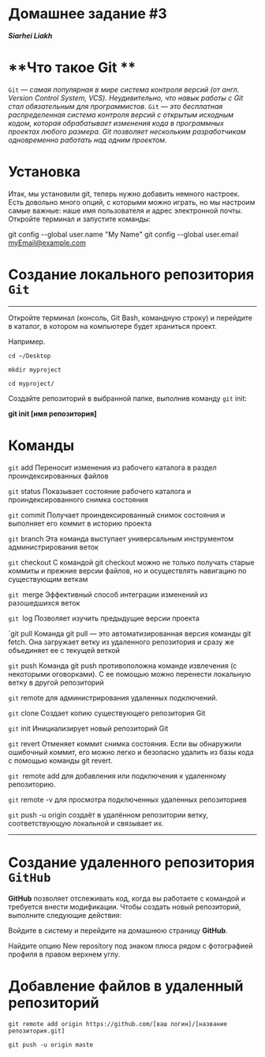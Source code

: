 # Домашнее задание #3
***Siarhei Liakh***
# **Что такое Git **
`Git` — *самая популярная в мире система контроля версий (от англ. Version Control System, VCS). Неудивительно, что навык работы с Git стал обязательным для программистов*.
`Git` — *это бесплатная распределенная система контроля версий с открытым исходным кодом, которая обрабатывает изменения кода в программных проектах любого размера. Git позволяет нескольким разработчикам одновременно работать над одним проектом*.
# Установка
Итак, мы установили git, теперь нужно добавить немного настроек. Есть довольно много опций, с которыми можно играть, но мы настроим самые важные: наше имя пользователя и адрес электронной почты. Откройте терминал и запустите команды:

git config --global user.name "My Name"
git config --global user.email myEmail@example.com
# Создание локального репозитория `Git`
***
Откройте терминал (консоль, Git Bash, командную строку) и перейдите в каталог, в котором на компьютере будет храниться проект.

Например.
  ```  
cd ~/Desktop

mkdir myproject

cd myproject/
```
Создайте репозиторий в выбранной папке, выполнив команду `git` init:

**git init [имя репозитория]**

# Команды
`git` add Переносит изменения из рабочего каталога в раздел проиндексированных файлов

`git` status Показывает состояние рабочего каталога и проиндексированного снимка состояния

`git` commit Получает проиндексированный снимок состояния и выполняет его коммит в историю проектa

`git` branch Эта команда выступает универсальным инструментом администрирования веток

`git` checkout С командой git checkout можно не только получать старые коммиты и прежние версии файлов, но и осуществлять навигацию по существующим веткам

`git `merge  Эффективный способ интеграции изменений из разошедшихся веток

`git `log   Позволяет изучить предыдущие версии проекта

`git pull Команда git pull — это автоматизированная версия команды git fetch. Она загружает ветку из удаленного репозитория и сразу же объединяет ее с текущей веткой

`git` push Команда git push противоположна команде извлечения (с некоторыми оговорками). С ее помощью можно перенести локальную ветку в другой репозиторий

`git` remote  для администрирования удаленных подключений. 

`git` clone Создает копию существующего репозитория Git

`git` init Инициализирует новый репозиторий Git

`git` revert  Отменяет коммит снимка состояния. Если вы обнаружили ошибочный коммит, его можно легко и безопасно удалить из базы кода с помощью команды git revert.

`git `remote add для добавления или подключения к удаленному репозиторию.

`git` remote -v для просмотра подключенных удаленных репозиториев

 `git` push -u origin создаёт в удалённом репозитории ветку, соответствующую локальной и связывает их.

***
# Создание  удаленного репозитория `GitHub`
**GitHub** позволяет отслеживать код, когда вы работаете с командой и требуется внести модификации. Чтобы создать новый репозиторий, выполните следующие действия:

Войдите в систему и перейдите на домашнюю страницу **GitHub**.

Найдите опцию New repository под знаком плюса рядом с фотографией профиля в правом верхнем углу.



# Добавление файлов в удаленный репозиторий


   `git remote add origin https://github.com/[ваш логин]/[название репозитория.git]`

   `git push -u origin maste`
